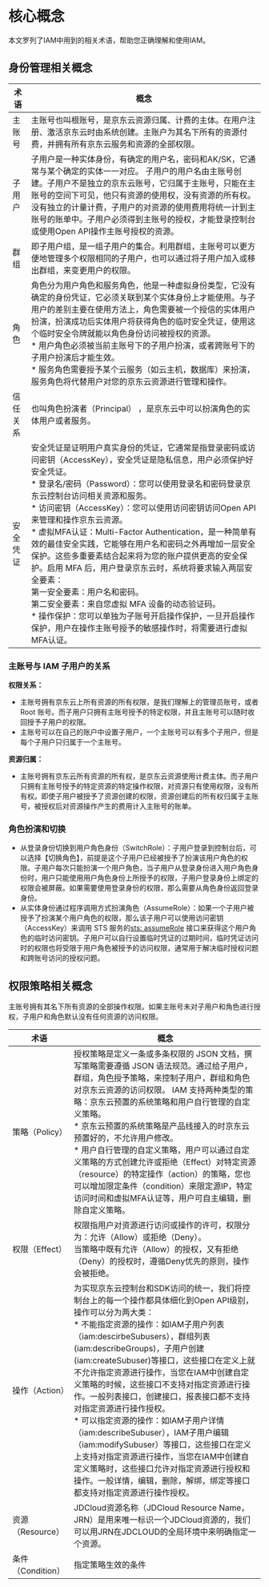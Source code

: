 # 核心概念

本文罗列了IAM中用到的相关术语，帮助您正确理解和使用IAM。

## 身份管理相关概念

| 术语     | 概念                                                         |
| -------- | ------------------------------------------------------------ |
| 主账号   | 主账号也叫根账号，是京东云资源归属、计费的主体。在用户注册、激活京东云时由系统创建。主账户为其名下所有的资源付费，并拥有所有京东云服务和资源的全部权限。 |
| 子用户   | 子用户是一种实体身份，有确定的用户名，密码和AK/SK，它通常与某个确定的实体一一对应。 子用户的用户名由主账号创建。子用户不是独立的京东云账号，它归属于主账号，只能在主账号的空间下可见，他只有资源的使用权，没有资源的所有权。没有独立的计量计费，子用户的对资源的使用费用将统一计到主账号的账单中。子用户必须得到主账号的授权，才能登录控制台或使用Open API操作主账号授权的资源。 |
| 群组     | 即子用户组，是一组子用户的集合。利用群组，主账号可以更方便地管理多个权限相同的子用户，也可以通过将子用户加入或移出群组，来变更用户的权限。 |
| 角色     | 角色分为用户角色和服务角色，他是一种虚拟身份类型，它没有确定的身份凭证，它必须关联到某个实体身份上才能使用。与子用户的差别主要在使用方法上，角色需要被一个授信的实体用户扮演，扮演成功后实体用户将获得角色的临时安全凭证，使用这个临时安全令牌就能以角色身份访问被授权的资源。<br />*  用户角色必须被当前主账号下的子用户扮演，或者跨账号下的子用户扮演后才能生效。 <br />*  服务角色需要授予某个云服务（如云主机，数据库）来扮演，服务角色将代替用户对您的京东云资源进行管理和操作。 |
| 信任关系 | 也叫角色扮演者（Principal） ，是京东云中可以扮演角色的实体用户或者服务。 |
| 安全凭证 | 安全凭证是证明用户真实身份的凭证，它通常是指登录密码或访问密钥（AccessKey），安全凭证是隐私信息，用户必须保护好安全凭证。<br />*  登录名/密码（Password）：您可以使用登录名和密码登录京东云控制台访问相关资源和服务。<br/>*  访问密钥（AccessKey）：您可以使用访问密钥访问Open API来管理和操作京东云资源。<br/>*  虚拟MFA认证：Multi-Factor Authentication，是一种简单有效的最佳安全实践，它能够在用户名和密码之外再增加一层安全保护。这些多重要素结合起来将为您的账户提供更高的安全保护。启用 MFA 后，用户登录京东云时，系统将要求输入两层安全要素：<br/>第一安全要素：用户名和密码。<br/>第二安全要素：来自您虚拟 MFA 设备的动态验证码。<br/>*  操作保护：您可以单独为子账号开启操作保护，一旦开启操作保护，用户在操作主账号授予的敏感操作时，将需要进行虚拟MFA认证。 |

### 主账号与 IAM 子用户的关系

**权限关系：**

- 主账号拥有京东云上所有资源的所有权限，是我们理解上的管理员账号，或者 Root 账号。而子用户只拥有主账号授予的特定权限，并且主账号可以随时收回授予子用户的权限。
- 主账号可以在自己的账户中设置子用户，一个主账号可以有多个子用户，但是每个子用户只归属于一个主账号。

**资源归属：**

- 主账号拥有京东云所有资源的所有权，是京东云资源使用计费主体。而子用户只拥有主账号授予的特定资源的特定操作权限，对资源只有使用权限，没有所有权。即使子用户被授予了资源创建的权限，资源创建后的所有权归属于主账号，被授权后对资源操作产生的费用计入主账号的账单。

### 角色扮演和切换

- 从登录身份切换到用户角色身份（SwitchRole）：子用户登录到控制台后，可以选择【切换角色】，前提是这个子用户已经被授予了扮演该用户角色的权限。子用户每次只能扮演一个用户角色，当子用户从登录身份进入用户角色身份时，用户只能使用用户角色身份上所授予的权限，子用户登录身份上绑定的权限会被屏蔽。如果需要使用登录身份的权限，那么需要从角色身份返回登录身份。
- 从实体身份通过程序调用方式扮演角色（AssumeRole）：如果一个子用户被授予了扮演某个用户角色的权限，那么该子用户可以使用访问密钥（AccessKey）来调用 STS 服务的[sts: assumeRole](https://docs.jdcloud.com/cn/iam/api/assumerole?content=API) 接口来获得这个用户角色的临时访问密钥。子用户可以自行设置临时凭证的过期时间，临时凭证访问时的权限也将受限于用户角色被授予的访问权限，通常用于解决临时授权问题和跨账号访问的授权问题。

## 权限策略相关概念

主账号拥有其名下所有资源的全部操作权限。如果主账号未对子用户和角色进行授权，子用户和角色默认没有任何资源的访问权限。

| 术语              | 概念                                                         |
| ----------------- | ------------------------------------------------------------ |
| 策略（Policy）    | 授权策略是定义一条或多条权限的 JSON 文档，撰写策略需要遵循 JSON 语法规范。通过给子用户，群组，角色授予策略，来控制子用户，群组和角色对京东云资源的访问权限。 IAM 支持两种类型的策略：京东云预置的系统策略和用户自行管理的自定义策略。<br />*  京东云预置的系统策略是产品线接入的时京东云预置好的，不允许用户修改。<br/>*  用户自行管理的自定义策略，用户可以通过自定义策略的方式创建允许或拒绝（Effect）对特定资源（resource）的特定操作（action）的策略，您也可以增加限定条件（condition）来限定源IP，特定访问时间和虚拟MFA认证等，用户可自主编辑，删除自定义策略。 |
| 权限（Effect）    | 权限指用户对资源进行访问或操作的许可，权限分为：允许（Allow）或拒绝（Deny）。<br /> 当策略中既有允许（Allow）的授权，又有拒绝（Deny）的授权时，遵循Deny优先的原则，操作会被拒绝。 |
| 操作（Action）    | 为实现京东云控制台和SDK访问的统一，我们将控制台上的每一个操作都具体细化到Open API级别，操作可以分为两大类：<br/>*  不能指定资源的操作：如IAM子用户列表（iam:descirbeSubusers），群组列表(iam:describeGroups)，子用户创建(iam:createSubuser)等接口，这些接口在定义上就不允许指定资源进行操作，当您在IAM中创建自定义策略的时候，这些接口不支持对指定资源进行操作。一般列表接口，创建接口，报表接口都不支持对指定资源进行操作授权。<br/>*  可以指定资源的操作：如IAM子用户详情（iam:describeSubuser），IAM子用户编辑（iam:modifySubuser）等接口，这些接口在定义上支持对指定资源进行操作，当您在IAM中创建自定义策略时，这些接口允许对指定资源进行授权和操作。一般详情，编辑，删除，解绑，绑定等接口都支持对指定资源进行操作授权。 |
| 资源（Resource）  | JDCloud资源名称（JDCloud Resource Name，JRN）是用来唯一标识一个JDCloud资源的，我们可以用JRN在JDCLOUD的全局环境中来明确指定一个资源。 |
| 条件（Condition） | 指定策略生效的条件                                           |

